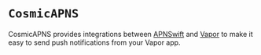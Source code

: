 # ``CosmicAPNS``

CosmicAPNS provides integrations between [APNSwift](https://github.com/swift-server-community/APNSwift) and [Vapor](https://github.com/vapor/vapor) to make it easy to send push notifications from your Vapor app. 